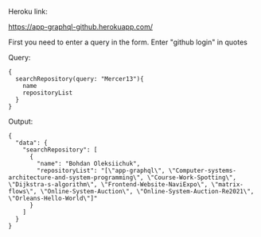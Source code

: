 Heroku link:


https://app-graphql-github.herokuapp.com/

First you need to enter a query in the form.
Enter "github login" in quotes

Query:
```
{
  searchRepository(query: "Mercer13"){
    name
    repositoryList
  }
}
```
Output:
```
{
  "data": {
    "searchRepository": [
      {
        "name": "Bohdan Oleksiichuk",
        "repositoryList": "[\"app-graphql\", \"Computer-systems-architecture-and-system-programming\", \"Course-Work-Spotting\", \"Dijkstra-s-algorithm\", \"Frontend-Website-NaviExpo\", \"matrix-flows\", \"Online-System-Auction\", \"Online-System-Auction-Re2021\", \"Orleans-Hello-World\"]"
      }
    ]
  }
}
```
